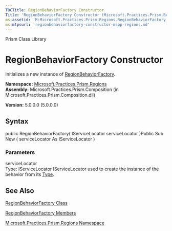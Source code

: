 ```yaml
---
TOCTitle: RegionBehaviorFactory Constructor
Title: 'RegionBehaviorFactory Constructor (Microsoft.Practices.Prism.Regions)'
ms:assetid: 'M:Microsoft.Practices.Prism.Regions.RegionBehaviorFactory.\#ctor(Microsoft.Practices.ServiceLocation.IServiceLocator)'
ms:mtpsurl: 'regionbehaviorfactory-constructor-mspp-regions.md'
---
```


Prism Class Library

RegionBehaviorFactory Constructor
=================================

Initializes a new instance of [RegionBehaviorFactory](https://msdn.microsoft.com/library/microsoft.practices.prism.regions.regionbehaviorfactory).

**Namespace:** [Microsoft.Practices.Prism.Regions](https://msdn.microsoft.com/library/microsoft.practices.prism.regions)
**Assembly:** Microsoft.Practices.Prism.Composition (in Microsoft.Practices.Prism.Composition.dll)

**Version:** 5.0.0.0 (5.0.0.0)

## Syntax


public RegionBehaviorFactory( IServiceLocator serviceLocator )Public Sub New ( serviceLocator As IServiceLocator )

### Parameters

serviceLocator  
Type: IServiceLocator
IServiceLocator used to create the instance of the behavior from its [Type](http://msdn.microsoft.com/en-us/library/42892f65).

See Also
--------


[RegionBehaviorFactory Class](https://msdn.microsoft.com/library/microsoft.practices.prism.regions.regionbehaviorfactory)

[RegionBehaviorFactory Members](https://msdn.microsoft.com/allmembers.t:microsoft.practices.prism.regions.regionbehaviorfactory)

[Microsoft.Practices.Prism.Regions Namespace](https://msdn.microsoft.com/library/microsoft.practices.prism.regions)
